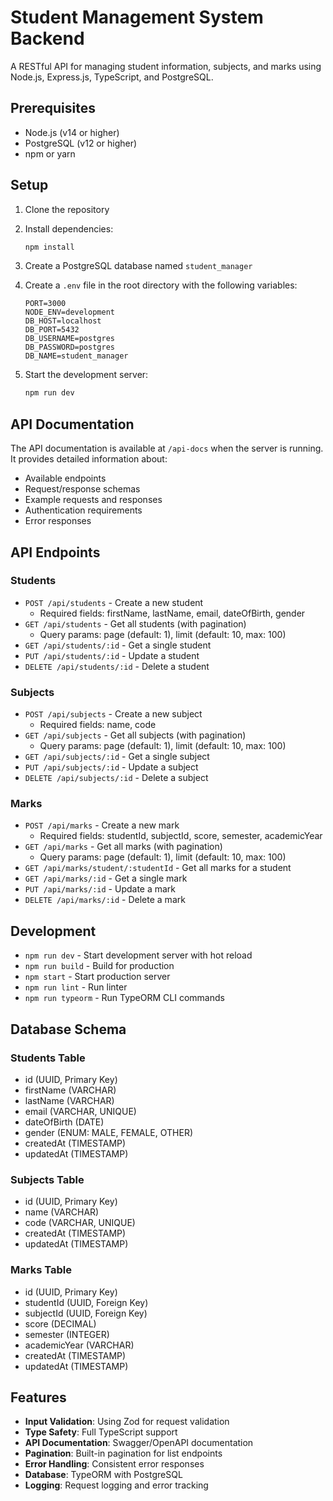 # Student Management System Backend

A RESTful API for managing student information, subjects, and marks using Node.js, Express.js, TypeScript, and PostgreSQL.

## Prerequisites

- Node.js (v14 or higher)
- PostgreSQL (v12 or higher)
- npm or yarn

## Setup

1. Clone the repository
2. Install dependencies:
   ```bash
   npm install
   ```

3. Create a PostgreSQL database named `student_manager`

4. Create a `.env` file in the root directory with the following variables:
   ```
   PORT=3000
   NODE_ENV=development
   DB_HOST=localhost
   DB_PORT=5432
   DB_USERNAME=postgres
   DB_PASSWORD=postgres
   DB_NAME=student_manager
   ```

5. Start the development server:
   ```bash
   npm run dev
   ```

## API Documentation

The API documentation is available at `/api-docs` when the server is running. It provides detailed information about:
- Available endpoints
- Request/response schemas
- Example requests and responses
- Authentication requirements
- Error responses

## API Endpoints

### Students

- `POST /api/students` - Create a new student
  - Required fields: firstName, lastName, email, dateOfBirth, gender
- `GET /api/students` - Get all students (with pagination)
  - Query params: page (default: 1), limit (default: 10, max: 100)
- `GET /api/students/:id` - Get a single student
- `PUT /api/students/:id` - Update a student
- `DELETE /api/students/:id` - Delete a student

### Subjects

- `POST /api/subjects` - Create a new subject
  - Required fields: name, code
- `GET /api/subjects` - Get all subjects (with pagination)
  - Query params: page (default: 1), limit (default: 10, max: 100)
- `GET /api/subjects/:id` - Get a single subject
- `PUT /api/subjects/:id` - Update a subject
- `DELETE /api/subjects/:id` - Delete a subject

### Marks

- `POST /api/marks` - Create a new mark
  - Required fields: studentId, subjectId, score, semester, academicYear
- `GET /api/marks` - Get all marks (with pagination)
  - Query params: page (default: 1), limit (default: 10, max: 100)
- `GET /api/marks/student/:studentId` - Get all marks for a student
- `GET /api/marks/:id` - Get a single mark
- `PUT /api/marks/:id` - Update a mark
- `DELETE /api/marks/:id` - Delete a mark

## Development

- `npm run dev` - Start development server with hot reload
- `npm run build` - Build for production
- `npm start` - Start production server
- `npm run lint` - Run linter
- `npm run typeorm` - Run TypeORM CLI commands

## Database Schema

### Students Table
- id (UUID, Primary Key)
- firstName (VARCHAR)
- lastName (VARCHAR)
- email (VARCHAR, UNIQUE)
- dateOfBirth (DATE)
- gender (ENUM: MALE, FEMALE, OTHER)
- createdAt (TIMESTAMP)
- updatedAt (TIMESTAMP)

### Subjects Table
- id (UUID, Primary Key)
- name (VARCHAR)
- code (VARCHAR, UNIQUE)
- createdAt (TIMESTAMP)
- updatedAt (TIMESTAMP)

### Marks Table
- id (UUID, Primary Key)
- studentId (UUID, Foreign Key)
- subjectId (UUID, Foreign Key)
- score (DECIMAL)
- semester (INTEGER)
- academicYear (VARCHAR)
- createdAt (TIMESTAMP)
- updatedAt (TIMESTAMP)

## Features

- **Input Validation**: Using Zod for request validation
- **Type Safety**: Full TypeScript support
- **API Documentation**: Swagger/OpenAPI documentation
- **Pagination**: Built-in pagination for list endpoints
- **Error Handling**: Consistent error responses
- **Database**: TypeORM with PostgreSQL
- **Logging**: Request logging and error tracking
